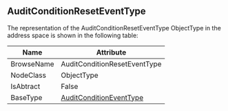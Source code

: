 <!-- objecttype -->
## AuditConditionResetEventType
The representation of the AuditConditionResetEventType ObjectType in the address space is shown in the following table:  

|Name|Attribute|
|---|---|
|BrowseName|AuditConditionResetEventType|
|NodeClass|ObjectType|
|IsAbtract|False|
|BaseType|[AuditConditionEventType](../../../Part9/ObjectTypes/AuditConditionEventType/readme.md)|

